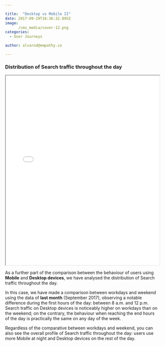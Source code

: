 ```yaml
---

title:  "Desktop vs Mobile II"
date: 2017-09-29T16:36:32.895Z
image:
      /cms_media/cover-12.png
categories:
  - User Journeys

author: alvarod@empathy.co

---
```


<h3>Distribution of Search traffic throughout the day</h3>

<iframe src="/local-data-vis/2017-09-29-desktop-vs-mobile/" framebimg-order="1" width="100%" height="620px"    max-height="720px" ></iframe>

<p>As a further part of the comparison between the behaviour of users using <b>Mobile</b> and <b>Desktop devices</b>, we have analysed the distribution of Search traffic throughout the day.</p>

<p>In this case, we have made a comparison between workdays and weekend using the data of <b>last month</b> (September 2017), observing a notable difference during the first hours of the day: between 8 a.m. and 12 p.m. Search traffic on Desktop devices is noticeably higher on workdays than on the weekend; on the contrary, the behaviour when reaching the end hours of the day is practically the same on any day of the week.</p>

<p>Regardless of the comparative between workdays and weekend, you can also see the overall profile of Search traffic throughout the day: users use more Mobile at night and Desktop devices on the rest of the day.</p>

